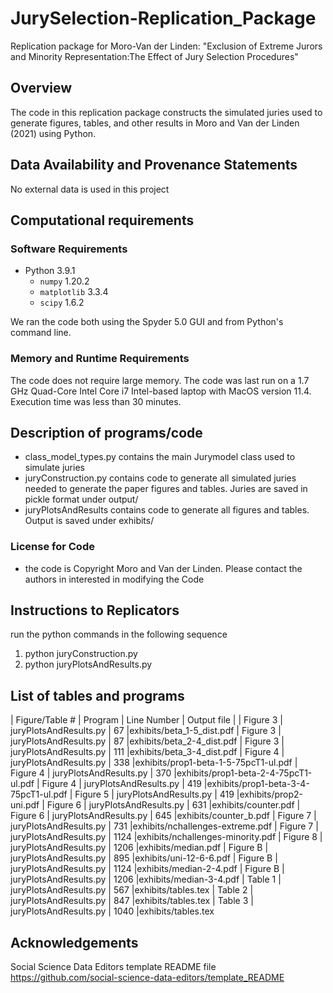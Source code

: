 # JurySelection-Replication_Package

Replication package for Moro-Van der Linden: "Exclusion of Extreme Jurors and Minority Representation:The Effect of Jury Selection Procedures"

Overview
--------

The code in this replication package constructs the simulated juries used to generate figures, tables, and other results in Moro and Van der Linden (2021) using Python.

Data Availability and Provenance Statements
----------------------------

No external data is used in this project

Computational requirements
---------------------------

### Software Requirements

- Python 3.9.1
  - `numpy` 1.20.2
  - `matplotlib` 3.3.4
  - `scipy` 1.6.2

We ran the code both using the Spyder 5.0 GUI and from Python's command line.

### Memory and Runtime Requirements

The code does not require large memory. The code was last run on a 1.7 GHz Quad-Core Intel Core i7 Intel-based laptop with MacOS version 11.4. Execution time was less than 30 minutes.

Description of programs/code
----------------------------

- class_model_types.py contains the main Jurymodel class used to simulate juries
- juryConstruction.py contains code to generate all simulated juries needed to generate the paper figures and tables. Juries are saved in pickle format under output/
- juryPlotsAndResults contains code to generate all figures and tables. Output is saved under exhibits/

### License for Code

- the code is Copyright Moro and Van der Linden. Please contact the authors in interested in modifying the Code

Instructions to Replicators
---------------------------
run the python commands in the following sequence

1) python juryConstruction.py
2) python juryPlotsAndResults.py

List of tables and programs
---------------------------

| Figure/Table #    | Program                  | Line Number | Output file                      |
| Figure 3          | juryPlotsAndResults.py   | 67          |exhibits/beta_1-5_dist.pdf
| Figure 3          | juryPlotsAndResults.py   | 87          |exhibits/beta_2-4_dist.pdf
| Figure 3          | juryPlotsAndResults.py   | 111         |exhibits/beta_3-4_dist.pdf
| Figure 4          | juryPlotsAndResults.py   | 338         |exhibits/prop1-beta-1-5-75pcT1-ul.pdf
| Figure 4          | juryPlotsAndResults.py   | 370         |exhibits/prop1-beta-2-4-75pcT1-ul.pdf
| Figure 4          | juryPlotsAndResults.py   | 419         |exhibits/prop1-beta-3-4-75pcT1-ul.pdf
| Figure 5          | juryPlotsAndResults.py   | 419         |exhibits/prop2-uni.pdf
| Figure 6          | juryPlotsAndResults.py   | 631         |exhibits/counter.pdf
| Figure 6          | juryPlotsAndResults.py   | 645         |exhibits/counter_b.pdf
| Figure 7          | juryPlotsAndResults.py   | 731         |exhibits/nchallenges-extreme.pdf
| Figure 7          | juryPlotsAndResults.py   | 1124        |exhibits/nchallenges-minority.pdf
| Figure  8         | juryPlotsAndResults.py   | 1206        |exhibits/median.pdf
| Figure  B         | juryPlotsAndResults.py   | 895         |exhibits/uni-12-6-6.pdf
| Figure  B         | juryPlotsAndResults.py   | 1124        |exhibits/median-2-4.pdf
| Figure  B         | juryPlotsAndResults.py   | 1206        |exhibits/median-3-4.pdf
| Table 1           | juryPlotsAndResults.py   | 567         |exhibits/tables.tex
| Table 2           | juryPlotsAndResults.py   | 847         |exhibits/tables.tex
| Table 3           | juryPlotsAndResults.py   | 1040        |exhibits/tables.tex

## Acknowledgements
Social Science Data Editors template README file https://github.com/social-science-data-editors/template_README
